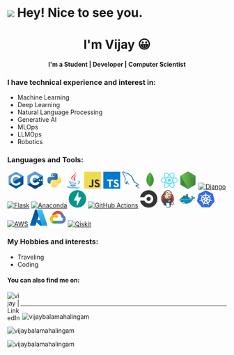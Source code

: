 <h1><img src="https://emojis.slackmojis.com/emojis/images/1531849430/4246/blob-sunglasses.gif?1531849430" width="30"/> Hey! Nice to see you.</h1>
<h1 align="center">I'm Vijay 😀</h1>
<h4 align="center">I'm a Student | Developer | Computer Scientist 



### I have technical experience and interest in:
* Machine Learning
* Deep Learning
* Natural Language Processing
* Generative AI
* MLOps
* LLMOps 
* Robotics



<h3 align="left">Languages and Tools:</h3>
<p align="left">
  <a href="https://www.iso.org/standard/74528.html"><img src="https://raw.githubusercontent.com/devicons/devicon/master/icons/c/c-original.svg" alt="C" width="40" height="40"/></a>
  <a href="https://isocpp.org/"><img src="https://raw.githubusercontent.com/devicons/devicon/master/icons/cplusplus/cplusplus-original.svg" alt="C++" width="40" height="40"/></a>
  <a href="https://www.python.org/"><img src="https://raw.githubusercontent.com/devicons/devicon/master/icons/python/python-original.svg" alt="Python" width="40" height="40"/></a>
  <a href="https://www.oracle.com/java/"><img src="https://raw.githubusercontent.com/devicons/devicon/master/icons/java/java-original.svg" alt="Java" width="40" height="40"/></a>
  <a href="https://developer.mozilla.org/en-US/docs/Web/JavaScript"><img src="https://raw.githubusercontent.com/devicons/devicon/master/icons/javascript/javascript-original.svg" alt="JavaScript" width="40" height="40"/></a>
  <a href="https://www.typescriptlang.org/"><img src="https://raw.githubusercontent.com/devicons/devicon/master/icons/typescript/typescript-original.svg" alt="TypeScript" width="40" height="40"/></a>
  <a href="https://www.mysql.com/"><img src="https://raw.githubusercontent.com/devicons/devicon/master/icons/mysql/mysql-original.svg" alt="MySQL" width="40" height="40"/></a>
  <a href="https://www.mongodb.com/"><img src="https://raw.githubusercontent.com/devicons/devicon/master/icons/mongodb/mongodb-original.svg" alt="MongoDB" width="40" height="40"/></a>
  <a href="https://reactjs.org/"><img src="https://raw.githubusercontent.com/devicons/devicon/master/icons/react/react-original.svg" alt="React" width="40" height="40"/></a>
  <a href="https://nodejs.org/"><img src="https://raw.githubusercontent.com/devicons/devicon/master/icons/nodejs/nodejs-original.svg" alt="Node.js" width="40" height="40"/></a>
  <a href="https://www.djangoproject.com/"><img src="https://cdn.iconscout.com/icon/free/png-256/free-django-logo-icon-download-in-svg-png-gif-file-formats--community-company-brand-world-logos-vol-8-pack-icons-282855.png?f=webp&w=256" alt="Django" width="40" height="40"/></a>
  <a href="https://flask.palletsprojects.com/"><img src="https://img.icons8.com/color/512/flask.png" alt="Flask" width="40" height="40"/></a>
  <a href="https://www.anaconda.com/"><img src="https://www.vhv.rs/dpng/d/208-2081207_anaconda-python-icon-png-download-anaconda-python-icon.png" alt="Anaconda" width="40" height="40"/></a>
  <a href="https://fastapi.tiangolo.com/"><img src="https://raw.githubusercontent.com/devicons/devicon/master/icons/fastapi/fastapi-original.svg" alt="FastAPI" width="40" height="40"/></a>
  <a href="https://github.com/features/actions"><img src="https://miro.medium.com/v2/resize:fit:400/1*txwKGJOoQ2W0ka_9htbu0Q.png" alt="GitHub Actions" width="40" height="40"/></a>
  <a href="https://circleci.com/"><img src="https://raw.githubusercontent.com/devicons/devicon/master/icons/circleci/circleci-plain.svg" alt="CircleCI" width="40" height="40"/></a>
  <a href="https://www.jenkins.io/"><img src="https://raw.githubusercontent.com/devicons/devicon/master/icons/jenkins/jenkins-original.svg" alt="Jenkins" width="40" height="40"/></a>
  <a href="https://www.docker.com/"><img src="https://raw.githubusercontent.com/devicons/devicon/master/icons/docker/docker-original.svg" alt="Docker" width="40" height="40"/></a>
  <a href="https://kubernetes.io/"><img src="https://raw.githubusercontent.com/devicons/devicon/master/icons/kubernetes/kubernetes-plain.svg" alt="Kubernetes" width="40" height="40"/></a>
  <a href="https://aws.amazon.com/"><img src="https://www.kaizenanalytix.com/wp-content/uploads/2024/09/aws-white.png" alt="AWS" width="40" height="40"/></a>
  <a href="https://azure.microsoft.com/en-us/"><img src="https://raw.githubusercontent.com/devicons/devicon/master/icons/azure/azure-original.svg" alt="Azure" width="40" height="40"/></a>
  <a href="https://cloud.google.com/"><img src="https://raw.githubusercontent.com/devicons/devicon/master/icons/googlecloud/googlecloud-original.svg" alt="Google Cloud" width="40" height="40"/></a>
  <a href="https://qiskit.org/"><img src="https://yt3.googleusercontent.com/YQnuzB3TXutCUHZvEdkWgc-Vtkyiy480S8ba_uwN4koTHmddv2G3iJuWGx0mNkJR552Z6-bdE9w=s900-c-k-c0x00ffffff-no-rj" alt="Qiskit" width="40" height="40"/></a>
</p>



### My Hobbies and interests:
* Traveling
* Coding

#### You can also find me on: 

[<img align="left" alt="vijay | LinkedIn" width="30px" src="https://img.icons8.com/color/48/000000/linkedin.png" />][linkedin]                                                         

<br>

<hr>

[linkedin]: https://www.linkedin.com/in/vijay-bala-mahalingam-45132a15a/


<p>&nbsp;<img align="center" src="https://github-readme-stats.vercel.app/api?username=vijaybalamahalingam&show_icons=true&locale=en&theme=radical" alt="vijaybalamahalingam" /></p>

<p><img align="center" src="https://github-readme-streak-stats.herokuapp.com/?user=vijaybalamahalingam&theme=radical" alt="vijaybalamahalingam" /></p>

<p><img align="left" src="https://github-readme-stats.vercel.app/api/top-langs?username=vijaybalamahalingam&show_icons=true&locale=en&layout=compact&theme=radical" alt="vijaybalamahalingam" /></p>
